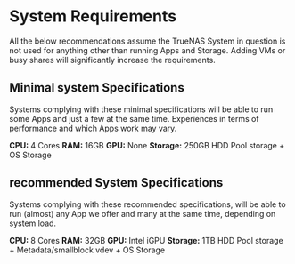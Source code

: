 # System Requirements

All the below recommendations assume the TrueNAS System in question is not used for anything other than running Apps and Storage. Adding VMs or busy shares will significantly increase the requirements.

## Minimal system Specifications

Systems complying with these minimal specifications will be able to run some Apps and just a few at the same time. Experiences in terms of performance and which Apps work may vary.

**CPU:** 4 Cores **RAM:** 16GB **GPU:** None **Storage:** 250GB HDD Pool storage + OS Storage

## recommended System Specifications

Systems complying with these recommended specifications, will be able to run (almost) any App we offer and many at the same time, depending on system load.

**CPU:** 8 Cores **RAM:** 32GB **GPU:** Intel iGPU **Storage:** 1TB HDD Pool storage + Metadata/smallblock vdev + OS Storage
